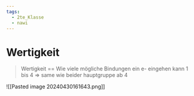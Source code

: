```yaml
---
tags:
  - 2te_Klasse
  - nawi
---
```

# Wertigkeit

> Wertigkeit == Wie viele mögliche Bindungen ein e- eingehen kann
> 1 bis 4 ⇒ same wie beider hauptgruppe ab 4 


![[Pasted image 20240430161643.png]]

